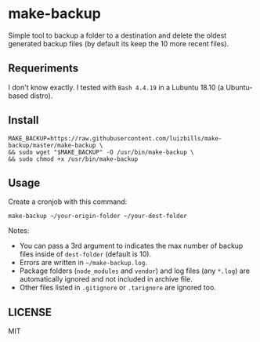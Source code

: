 # make-backup
Simple tool to backup a folder to a destination and delete the oldest generated backup files (by default its keep the 10 more recent files).

## Requeriments

I don't know exactly. I tested with `Bash 4.4.19` in a Lubuntu 18.10 (a Ubuntu-based distro).

## Install

```
MAKE_BACKUP=https://raw.githubusercontent.com/luizbills/make-backup/master/make-backup \
&& sudo wget "$MAKE_BACKUP" -O /usr/bin/make-backup \
&& sudo chmod +x /usr/bin/make-backup
```

## Usage

Create a cronjob with this command:

```
make-backup ~/your-origin-folder ~/your-dest-folder
```

Notes:

- You can pass a 3rd argument to indicates the max number of backup files inside of `dest-folder` (default is 10).
- Errors are written in `~/make-backup.log`.
- Package folders (`node_modules` and `vendor`) and log files (any `*.log`) are automatically ignored and not included in archive file.
- Other files listed in `.gitignore` or `.tarignore` are ignored too.

## LICENSE

MIT
